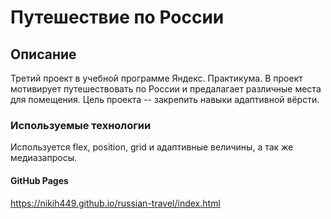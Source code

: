 # Путешествие по России

## Описание

  Третий проект в учебной программе Яндекс. Практикума. В проект мотивирует путешествовать по России и предалагает различные места для помещения. Цель проекта -- закрепить навыки адаптивной вёрсти.

### Используемые технологии

  Используется flex, position, grid и адаптивные величины, а так же медиазапросы.

#### GitHub Pages
  https://nikih449.github.io/russian-travel/index.html
